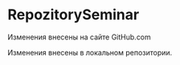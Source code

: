﻿# RepozitorySeminar
Изменения внесены на сайте GitHub.com

Изменения внесены в локальном репозитории.

